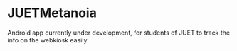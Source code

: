 # JUETMetanoia
Android app currently under development, for students of JUET to track the info on the webkiosk easily
